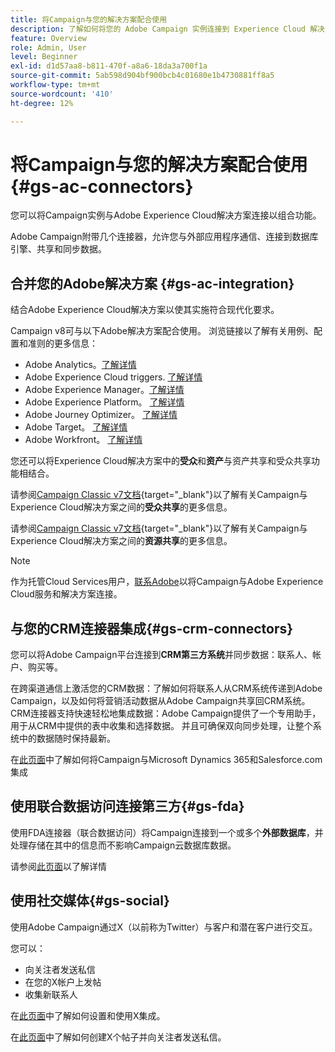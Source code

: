 ```yaml
---
title: 将Campaign与您的解决方案配合使用
description: 了解如何将您的 Adobe Campaign 实例连接到 Experience Cloud 解决方案。
feature: Overview
role: Admin, User
level: Beginner
exl-id: d1d57aa8-b811-470f-a8a6-18da3a700f1a
source-git-commit: 5ab598d904bf900bcb4c01680e1b4730881ff8a5
workflow-type: tm+mt
source-wordcount: '410'
ht-degree: 12%

---
```


# 将Campaign与您的解决方案配合使用{#gs-ac-connectors}

您可以将Campaign实例与Adobe Experience Cloud解决方案连接以组合功能。

Adobe Campaign附带几个连接器，允许您与外部应用程序通信、连接到数据库引擎、共享和同步数据。

## 合并您的Adobe解决方案 {#gs-ac-integration}

结合Adobe Experience Cloud解决方案以使其实施符合现代化要求。

Campaign v8可与以下Adobe解决方案配合使用。 浏览链接以了解有关用例、配置和准则的更多信息：

* Adobe Analytics。[了解详情](../connect/ac-aa.md)
* Adobe Experience Cloud triggers. [了解详情](../connect/ac-triggers.md)
* Adobe Experience Manager。[了解详情](../connect/ac-aem.md)
* Adobe Experience Platform。 [了解详情](../connect/ac-aep.md)
* Adobe Journey Optimizer。 [了解详情](../connect/ac-ajo.md)
* Adobe Target。 [了解详情](../connect/ac-at.md)
* Adobe Workfront。 [了解详情](../connect/ac-workfront.md)

您还可以将Experience Cloud解决方案中的&#x200B;**受众**&#x200B;和&#x200B;**资产**&#x200B;与资产共享和受众共享功能相结合。

请参阅[Campaign Classic v7文档](https://experienceleague.adobe.com/docs/campaign-classic/using/integrating-with-adobe-experience-cloud/audience-sharing/sharing-audiences-with-adobe-experience-cloud.html#integrating-with-adobe-experience-cloud){target="_blank"}以了解有关Campaign与Experience Cloud解决方案之间的&#x200B;**受众共享**&#x200B;的更多信息。

请参阅[Campaign Classic v7文档](https://experienceleague.adobe.com/docs/campaign-classic/using/integrating-with-adobe-experience-cloud/asset-sharing/sharing-assets-with-adobe-experience-cloud.html#integrating-with-adobe-experience-cloud){target="_blank"}以了解有关Campaign与Experience Cloud解决方案之间的&#x200B;**资源共享**&#x200B;的更多信息。

>[!NOTE]
>
>作为托管Cloud Services用户，[联系Adobe](../start/campaign-faq.md#support)以将Campaign与Adobe Experience Cloud服务和解决方案连接。


## 与您的CRM连接器集成{#gs-crm-connectors}

您可以将Adobe Campaign平台连接到&#x200B;**CRM第三方系统**&#x200B;并同步数据：联系人、帐户、购买等。

在跨渠道通信上激活您的CRM数据：了解如何将联系人从CRM系统传递到Adobe Campaign，以及如何将营销活动数据从Adobe Campaign共享回CRM系统。
CRM连接器支持快速轻松地集成数据：Adobe Campaign提供了一个专用助手，用于从CRM中提供的表中收集和选择数据。 并且可确保双向同步处理，让整个系统中的数据随时保持最新。

在[此页面](crm.md)中了解如何将Campaign与Microsoft Dynamics 365和Salesforce.com集成

## 使用联合数据访问连接第三方{#gs-fda}

使用FDA连接器（联合数据访问）将Campaign连接到一个或多个&#x200B;**外部数据库**，并处理存储在其中的信息而不影响Campaign云数据库数据。

请参阅[此页面](fda.md)以了解详情

## 使用社交媒体{#gs-social}

使用Adobe Campaign通过X（以前称为Twitter）与客户和潜在客户进行交互。

您可以：

* 向关注者发送私信
* 在您的X帐户上发帖
* 收集新联系人

在[此页面](../connect/ac-tw.md)中了解如何设置和使用X集成。

在[此页面](../send/twitter.md)中了解如何创建X个帖子并向关注者发送私信。
